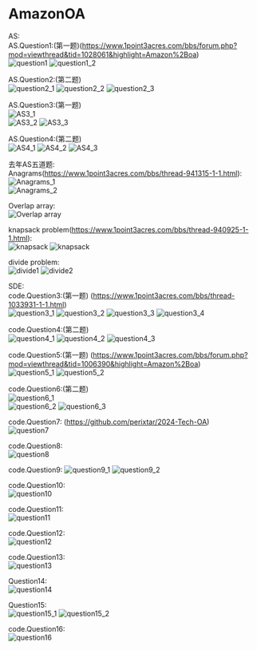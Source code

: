 # AmazonOA   

AS:    
AS.Question1:(第一题)(https://www.1point3acres.com/bbs/forum.php?mod=viewthread&tid=1028061&highlight=Amazon%2Boa)      
![question1](/images/question1_1.jpg)
![question1_2](/images/question1_2.jpg)  

AS.Question2:(第二题)    
![question2_1](/images/question2_1.jpg)
![question2_2](/images/question2_2.jpg)
![question2_3](/images/question2_3.jpg)  

AS.Question3:(第一题)  
![AS3_1](/images/AS3_1.jpg)  
![AS3_2](/images/AS3_2.jpg)
![AS3_3](/images/AS3_3.jpg)  

AS.Question4:(第二题)  
![AS4_1](/images/AS4_1.jpg)
![AS4_2](/images/AS4_2.jpg)
![AS4_3](/images/AS4_3.jpg)  

去年AS五道题:  
Anagrams(https://www.1point3acres.com/bbs/thread-941315-1-1.html):  
![Anagrams_1](/images/question5_1.jpg)  
![Anagrams_2](/images/question5_2.jpg)


Overlap array:  
![Overlap array](/images/Overlap%20array.png)

knapsack problem(https://www.1point3acres.com/bbs/thread-940925-1-1.html):  
![knapsack](/images/Knapsack_1.jpg)
![knapsack](/images/Knapsack_2.jpg)

divide problem:  
![divide1](/images/divide1.jpg)
![divide2](/images/divide2.jpg)



SDE:  
code.Question3:(第一题) (https://www.1point3acres.com/bbs/thread-1033931-1-1.html)    
![question3_1](/images/question3_1.jpg)
![question3_2](/images/question3_2.jpg)
![question3_3](/images/question3_3.jpg)
![question3_4](/images/question3_4.jpg)  

code.Question4:(第二题)  
![question4_1](/images/question4_1.jpg)
![question4_2](/images/question4_2.jpg)
![question4_3](/images/question4_3.jpg)

code.Question5:(第一题) (https://www.1point3acres.com/bbs/forum.php?mod=viewthread&tid=1006390&highlight=Amazon%2Boa)  
![question5_1](/images/question5_1.jpg)
![question5_2](/images/question5_2.jpg)  

code.Question6:(第二题)  
![question6_1](/images/question6_1.jpg)  
![question6_2](/images/question6_2.jpg)
![question6_3](/images/question6_3.jpg)

code.Question7: (https://github.com/perixtar/2024-Tech-OA)  
![question7](/images/question7.png)  

code.Question8:  
![question8](/images/question8.png)  

code.Question9:
![question9_1](/images/question9_1.png)
![question9_2](/images/question9_2.png) 

code.Question10:  
![question10](/images/question10.png)  

code.Question11:  
![question11](/images/question11.png)  

code.Question12:  
![question12](/images/question12.png)  

code.Question13:  
![question13](/images/question13.png) 

Question14:  
![question14](/images/question14.png)  

Question15:  
![question15_1](/images/question15_1.png)
![question15_2](/images/question15_2.png)

code.Question16:  
![question16](/images/question16.png)
